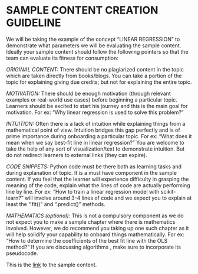 ﻿# SAMPLE CONTENT CREATION GUIDELINE 


We will be taking the example of the concept “LINEAR REGRESSION” to demonstrate what parameters we will be evaluating the sample content. Ideally your sample content should follow the following pointers so that the team can evaluate its fitness for consumption:

_ORIGINAL CONTENT:_ There should be no plagiarized content in the topic which are taken directly from books/blogs. You can take a portion of the topic for explaining giving due credits; but not for explaining the entire topic.

_MOTIVATION:_ There should be enough motivation (through relevant examples or real-world use cases) before beginning a particular topic. Learners should be excited to start his journey and this is the main goal for motivation. For ex: “Why linear regression is used to solve this problem?” 

_INTUITION:_ Often there is a lack of intuition while explaining things from a mathematical point of view. Intuition bridges this gap perfectly and is of prime importance during onboarding a particular topic. For ex: “What does it mean when we say best-fit line in linear regression?” You are welcome to take the help of any sort of visualization/text to demonstrate intuition. But do not redirect learners to external links (they can expire). 

_CODE SNIPPETS:_ Python code must be there both as learning tasks and during explanation of topic. It is a must have component in the sample content. If you feel that the learner will experience difficulty in grasping the meaning of the code, explain what the lines of code are actually performing line by line. For ex: “How to train a linear regression model with scikit-learn?” will involve around 3-4 lines of code and we expect you to explain at least the “.fit()” and “.predict()” methods.

_MATHEMATICS (optional):_ This is not a compulsory component as we do not expect you to make a sample chapter where there is mathematics involved. However, we do recommend you taking up one such chapter as it will help solidify your capability to onboard things mathematically. For ex: “How to determine the coefficients of the best fit line with the OLS method?” If you are discussing algorithms , make sure to incorporate its pseudocode.
   

This is the [link](https://github.com/commit-live-students/content_creator/tree/master/linear_regression_concept/notebooks) to the sample content.  
